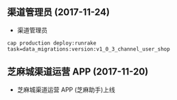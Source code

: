 ## 渠道管理员 (2017-11-24)

- 渠道管理员

```shell
cap production deploy:runrake task=data_migrations:version:v1_0_3_channel_user_shop
```

## 芝麻城渠道运营 APP (2017-11-20)

- 芝麻城渠道运营 APP (芝麻助手)上线
